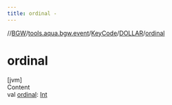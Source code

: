 ```yaml
---
title: ordinal -
---
```

//[BGW](../../../../index.md)/[tools.aqua.bgw.event](../../index.md)/[KeyCode](../index.md)/[DOLLAR](index.md)/[ordinal](ordinal.md)



# ordinal  
[jvm]  
Content  
val [ordinal](ordinal.md): [Int](https://kotlinlang.org/api/latest/jvm/stdlib/kotlin/-int/index.html)  



